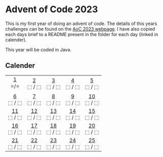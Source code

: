 # Advent of Code 2023
This is my first year of doing an advent of code. The details of this years challenges can be found on the [AoC 2023 webpage](https://adventofcode.com/2023). I have also copied each days brief to a README present in the folder for each day (linked in calender).

This year will be coded in Java.

## Calender
|     |     |     |     |     |
| :-: | :-: | :-: | :-: | :-: |
[1](src/com/swiftwombat/adventofcode/day01)<br>&#11088;/&#11088; | [2](src/com/swiftwombat/adventofcode/day02)<br>&#11034; / &#11034; | [3](src/com/swiftwombat/adventofcode/day03)<br>&#11034; / &#11034;  | [4](src/com/swiftwombat/adventofcode/day04)<br>&#11034; / &#11034;  | [5](src/com/swiftwombat/adventofcode/day05)<br>&#11034; / &#11034;
[6](src/com/swiftwombat/adventofcode/day06)<br>&#11034; / &#11034; | [7](src/com/swiftwombat/adventofcode/day07)<br>&#11034; / &#11034; | [8](src/com/swiftwombat/adventofcode/day08)<br>&#11034; / &#11034;  | [9](src/com/swiftwombat/adventofcode/day09)<br>&#11034; / &#11034; | [10](src/com/swiftwombat/adventofcode/day10)<br>&#11034; / &#11034;  
[11](src/com/swiftwombat/adventofcode/day11)<br>&#11034; / &#11034; | [12](src/com/swiftwombat/adventofcode/day12)<br>&#11034; / &#11034; | [13](src/com/swiftwombat/adventofcode/day13)<br>&#11034; / &#11034;  | [14](src/com/swiftwombat/adventofcode/day14)<br>&#11034; / &#11034;  | [15](src/com/swiftwombat/adventofcode/day15)<br>&#11034; / &#11034;
[16](src/com/swiftwombat/adventofcode/day16)<br>&#11034; / &#11034; | [17](src/com/swiftwombat/adventofcode/day17)<br>&#11034; / &#11034; | [18](src/com/swiftwombat/adventofcode/day18)<br>&#11034; / &#11034;  | [19](src/com/swiftwombat/adventofcode/day19)<br>&#11034; / &#11034;  | [20](src/com/swiftwombat/adventofcode/day20)<br>&#11034; / &#11034;
[21](src/com/swiftwombat/adventofcode/day21)<br>&#11034; / &#11034; | [22](src/com/swiftwombat/adventofcode/day22)<br>&#11034; / &#11034; | [23](src/com/swiftwombat/adventofcode/day23)<br>&#11034; / &#11034;  | [24](src/com/swiftwombat/adventofcode/day24)<br>&#11034; / &#11034;  | [25](src/com/swiftwombat/adventofcode/day25)<br>&#11034; / &#11034;
